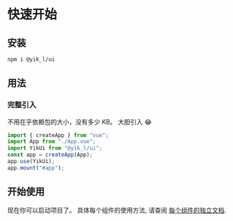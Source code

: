 # 快速开始

## 安装

```sh
npm i @yik_l/ui
```

## 用法

### 完整引入

不用在乎依赖包的大小，没有多少 KB。 大胆引入 😂

```javascript
import { createApp } from "vue";
import App from "./App.vue";
import YikUi from "@yik_l/ui";
const app = createApp(App);
app.use(YikUi);
app.mount("#app");
```

## 开始使用

现在你可以启动项目了。 具体每个组件的使用方法, 请查阅 [每个组件的独立文档](./max-view.md).
